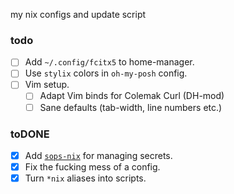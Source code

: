 my nix configs and update script

### todo
- [ ] Add `~/.config/fcitx5` to home-manager.
- [ ] Use `stylix` colors in `oh-my-posh` config.
- [ ] Vim setup.  
  - [ ] Adapt Vim binds for Colemak Curl (DH-mod)  
  - [ ] Sane defaults (tab-width, line numbers etc.)

### toDONE

- [x] Add [`sops-nix`](https://github.com/Mic92/sops-nix) for managing secrets.  
- [x] Fix the fucking mess of a config.  
- [x] Turn `*nix` aliases into scripts.  
